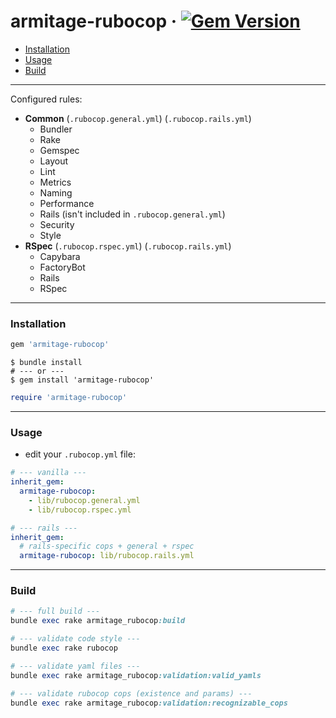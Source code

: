 # armitage-rubocop &middot; [![Gem Version](https://badge.fury.io/rb/armitage-rubocop.svg)](https://badge.fury.io/rb/armitage-rubocop)

- [Installation](#installation)
- [Usage](#usage)
- [Build](#build)

---

Configured rules:

- **Common** (`.rubocop.general.yml`) (`.rubocop.rails.yml`)
  - Bundler
  - Rake
  - Gemspec
  - Layout
  - Lint
  - Metrics
  - Naming
  - Performance
  - Rails (isn't included in `.rubocop.general.yml`)
  - Security
  - Style
- **RSpec** (`.rubocop.rspec.yml`) (`.rubocop.rails.yml`)
  - Capybara
  - FactoryBot
  - Rails
  - RSpec

---

### Installation
```ruby
gem 'armitage-rubocop'
```

```shell
$ bundle install
# --- or ---
$ gem install 'armitage-rubocop'
```

```ruby
require 'armitage-rubocop'
```

---

### Usage

- edit your `.rubocop.yml` file:

```yaml
# --- vanilla ---
inherit_gem:
  armitage-rubocop:
    - lib/rubocop.general.yml
    - lib/rubocop.rspec.yml
```

```yaml
# --- rails ---
inherit_gem:
  # rails-specific cops + general + rspec
  armitage-rubocop: lib/rubocop.rails.yml
```

---

### Build

```ruby
# --- full build ---
bundle exec rake armitage_rubocop:build

# --- validate code style ---
bundle exec rake rubocop

# --- validate yaml files ---
bundle exec rake armitage_rubocop:validation:valid_yamls

# --- validate rubocop cops (existence and params) ---
bundle exec rake armitage_rubocop:validation:recognizable_cops
```
